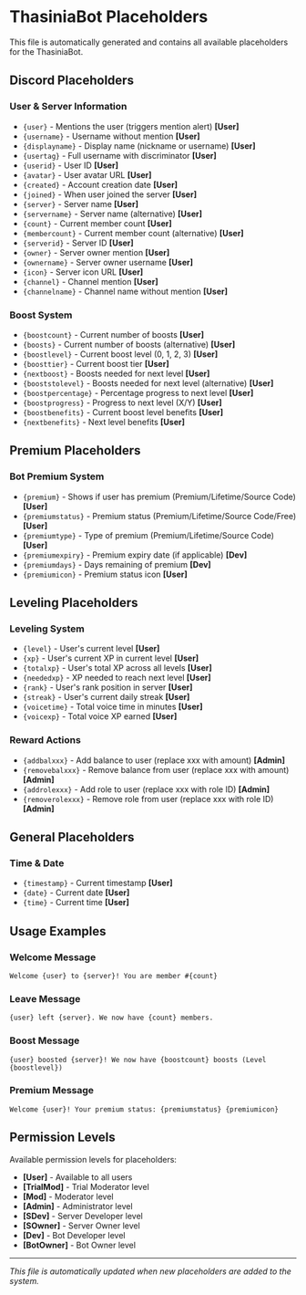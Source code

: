 # ThasiniaBot Placeholders

This file is automatically generated and contains all available placeholders for the ThasiniaBot.

## Discord Placeholders

### User & Server Information
- `{user}` - Mentions the user (triggers mention alert) **[User]**
- `{username}` - Username without mention **[User]**
- `{displayname}` - Display name (nickname or username) **[User]**
- `{usertag}` - Full username with discriminator **[User]**
- `{userid}` - User ID **[User]**
- `{avatar}` - User avatar URL **[User]**
- `{created}` - Account creation date **[User]**
- `{joined}` - When user joined the server **[User]**
- `{server}` - Server name **[User]**
- `{servername}` - Server name (alternative) **[User]**
- `{count}` - Current member count **[User]**
- `{membercount}` - Current member count (alternative) **[User]**
- `{serverid}` - Server ID **[User]**
- `{owner}` - Server owner mention **[User]**
- `{ownername}` - Server owner username **[User]**
- `{icon}` - Server icon URL **[User]**
- `{channel}` - Channel mention **[User]**
- `{channelname}` - Channel name without mention **[User]**

### Boost System
- `{boostcount}` - Current number of boosts **[User]**
- `{boosts}` - Current number of boosts (alternative) **[User]**
- `{boostlevel}` - Current boost level (0, 1, 2, 3) **[User]**
- `{boosttier}` - Current boost tier **[User]**
- `{nextboost}` - Boosts needed for next level **[User]**
- `{booststolevel}` - Boosts needed for next level (alternative) **[User]**
- `{boostpercentage}` - Percentage progress to next level **[User]**
- `{boostprogress}` - Progress to next level (X/Y) **[User]**
- `{boostbenefits}` - Current boost level benefits **[User]**
- `{nextbenefits}` - Next level benefits **[User]**

## Premium Placeholders

### Bot Premium System
- `{premium}` - Shows if user has premium (Premium/Lifetime/Source Code) **[User]**
- `{premiumstatus}` - Premium status (Premium/Lifetime/Source Code/Free) **[User]**
- `{premiumtype}` - Type of premium (Premium/Lifetime/Source Code) **[User]**
- `{premiumexpiry}` - Premium expiry date (if applicable) **[Dev]**
- `{premiumdays}` - Days remaining of premium **[Dev]**
- `{premiumicon}` - Premium status icon **[User]**

## Leveling Placeholders

### Leveling System
- `{level}` - User's current level **[User]**
- `{xp}` - User's current XP in current level **[User]**
- `{totalxp}` - User's total XP across all levels **[User]**
- `{neededxp}` - XP needed to reach next level **[User]**
- `{rank}` - User's rank position in server **[User]**
- `{streak}` - User's current daily streak **[User]**
- `{voicetime}` - Total voice time in minutes **[User]**
- `{voicexp}` - Total voice XP earned **[User]**

### Reward Actions
- `{addbalxxx}` - Add balance to user (replace xxx with amount) **[Admin]**
- `{removebalxxx}` - Remove balance from user (replace xxx with amount) **[Admin]**
- `{addrolexxx}` - Add role to user (replace xxx with role ID) **[Admin]**
- `{removerolexxx}` - Remove role from user (replace xxx with role ID) **[Admin]**

## General Placeholders

### Time & Date
- `{timestamp}` - Current timestamp **[User]**
- `{date}` - Current date **[User]**
- `{time}` - Current time **[User]**

## Usage Examples

### Welcome Message
```
Welcome {user} to {server}! You are member #{count}
```

### Leave Message
```
{user} left {server}. We now have {count} members.
```

### Boost Message
```
{user} boosted {server}! We now have {boostcount} boosts (Level {boostlevel})
```

### Premium Message
```
Welcome {user}! Your premium status: {premiumstatus} {premiumicon}
```

## Permission Levels

Available permission levels for placeholders:
- **[User]** - Available to all users
- **[TrialMod]** - Trial Moderator level
- **[Mod]** - Moderator level  
- **[Admin]** - Administrator level
- **[SDev]** - Server Developer level
- **[SOwner]** - Server Owner level
- **[Dev]** - Bot Developer level
- **[BotOwner]** - Bot Owner level

---

*This file is automatically updated when new placeholders are added to the system.*
